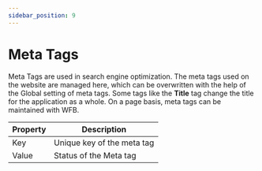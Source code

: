 ```yaml
---
sidebar_position: 9
---
```


# Meta Tags

Meta Tags are used in search engine optimization. The meta tags used on the website are managed here, which can be overwritten with the help of the Global setting of meta tags. Some tags like the **Title** tag change the title for the application as a whole. On a page basis, meta tags can be maintained with WFB.

| Property | Description |
| --- | --- |
| Key | Unique key of the meta tag |
| Value | Status of the Meta tag |

